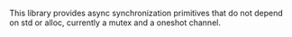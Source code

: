 This library provides async synchronization primitives that do not depend on std
or alloc, currently a mutex and a oneshot channel.
